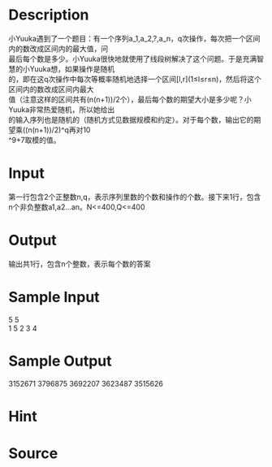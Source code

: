 
# Description

<div class="content"><div>小Yuuka遇到了一个题目：有一个序列a_1,a_2,?,a_n，q次操作，每次把一个区间内的数改成区间内的最大值，问</div>
<div>最后每个数是多少。小Yuuka很快地就使用了线段树解决了这个问题。于是充满智慧的小Yuuka想，如果操作是随机</div>
<div>的，即在这q次操作中每次等概率随机地选择一个区间[l,r](1≤l≤r≤n)，然后将这个区间内的数改成区间内最大</div>
<div>值（注意这样的区间共有(n(n+1))/2个），最后每个数的期望大小是多少呢？小Yuuka非常热爱随机，所以她给出</div>
<div>的输入序列也是随机的（随机方式见数据规模和约定）。对于每个数，输出它的期望乘((n(n+1))/2)^q再对10</div>
<div>^9+7取模的值。</div>
<p></p></div>

# Input

<div class="content"><p>第一行包含2个正整数n,q，表示序列里数的个数和操作的个数。接下来1行，包含n个非负整数a1,a2...an。N&lt;=400,Q&lt;=400</p>
<p></p></div>

# Output

<div class="content"><p>输出共1行，包含n个整数，表示每个数的答案</p>
<p></p></div>

# Sample Input

<div class="content"><span class="sampledata">5 5<br/>
1 5 2 3 4</span></div>

# Sample Output

<div class="content"><span class="sampledata">3152671 3796875 3692207 3623487 3515626</span></div>

# Hint

<div class="content"><p></p></div>

# Source

<div class="content"><p><a href="problemset.php?search="></a></p></div>

